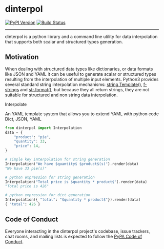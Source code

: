 # dinterpol

[![PyPI Version][pypi-v-image]][pypi-v-link]
[![Build Status][travis-image]][travis-link]

---

dinterpol is a python library and a command line utility for data interpolation that supports both scalar and structured types generation.


## Motivation
When dealing with structured data types like dictionaries, or data formats like JSON and YAML it can be useful to generate scalar or structured types resulting from the interpolation of multiple input elements. Python3 provides several standard string interpolation mechanisms: [string.Template()], [f-strings] and [str.format()], but because they all return strings, they are not suitable for structured and non string data interpolation.


[string.Template()]: https://docs.python.org/3/library/string.html#string.Template
[f-strings]: https://docs.python.org/3/reference/lexical_analysis.html#f-strings
[str.format()]: https://docs.python.org/3/library/stdtypes.html#str.format

Interpolate

An YAML template system that allows you to extend YAML with python code
Dict, JSON, YAML

```python
from dinterpol import Interpolation
data = {
    "product": "pie",
    "quantity": 33,
    "price": 14,
}

# simple key interpolation for string generation
Interpolation("We have $quantity$ $product$(s)").render(data)
"We have 33 pie(s)"

# python expression for string generation
Interpolation("Total price is $quantity * product$").render(data)
"Total price is 426"

# python expression for dict generation
Interpolation({ "total": "$quantity * product$"}).render(data)
{ "total": 426 }
```


## Code of Conduct

Everyone interacting in the dinterpol project's codebase, issue trackers, chat
rooms, and mailing lists is expected to follow the [PyPA Code of Conduct].


[appveyor-image]: https://img.shields.io/appveyor/ci/d0ugal/mdatapipe/master.svg
[appveyor-link]: https://ci.appveyor.com/project/d0ugal/mdatapipe
[codecov-image]: http://codecov.io/github/mdatapipe/dinterpol/coverage.svg?branch=master
[codecov-link]: http://codecov.io/github/mdatapipe/dinterpol?branch=master
[landscape-image]: https://landscape.io/github/mdatapipe/dinterpol/master/landscape.svg?style=flat
[landscape-link]: https://landscape.io/github/mdatapipe/dinterpol/master
[pypi-v-image]: https://img.shields.io/pypi/v/dinterpol.svg
[pypi-v-link]: https://pypi.org/project/dinterpol/
[travis-image]: https://img.shields.io/travis/mdatapipe/dinterpol/master.svg
[travis-link]: https://travis-ci.org/mdatapipe/dinterpol

[dinterpol]: https://dinterpol.mdatapipe.org
[PyPA Code of Conduct]: https://www.pypa.io/en/latest/code-of-conduct/
